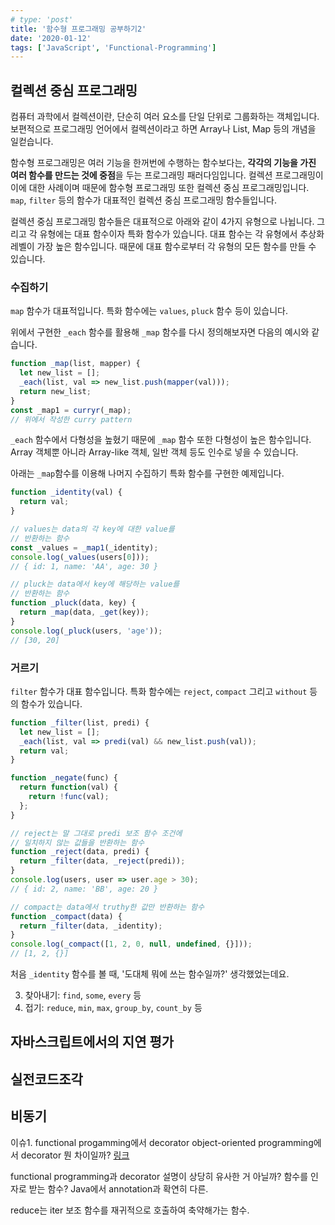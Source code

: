 ```yaml
---
# type: 'post'
title: '함수형 프로그래밍 공부하기2'
date: '2020-01-12'
tags: ['JavaScript', 'Functional-Programming']
---
```


## 컬렉션 중심 프로그래밍

컴퓨터 과학에서 컬렉션이란, 단순히 여러 요소를 단일 단위로 그룹화하는 객체입니다. 보편적으로 프로그래밍 언어에서 컬렉션이라고 하면 Array나 List, Map 등의 개념을 일컫습니다.

함수형 프로그래밍은 여러 기능을 한꺼번에 수행하는 함수보다는, **각각의 기능을 가진 여러 함수를 만드는 것에 중점**을 두는 프로그래밍 패러다임입니다. 컬렉션 프로그래밍이 이에 대한 사례이며 때문에 함수형 프로그래밍 또한 컬렉션 중심 프로그래밍입니다. `map`, `filter` 등의 함수가 대표적인 컬렉션 중심 프로그래밍 함수들입니다.

컬렉션 중심 프로그래밍 함수들은 대표적으로 아래와 같이 4가지 유형으로 나뉩니다. 그리고 각 유형에는 대표 함수이자 특화 함수가 있습니다. 대표 함수는 각 유형에서 추상화 레벨이 가장 높은 함수입니다. 때문에 대표 함수로부터 각 유형의 모든 함수를 만들 수 있습니다.

### 수집하기

`map` 함수가 대표적입니다. 특화 함수에는 `values`, `pluck` 함수 등이 있습니다.

위에서 구현한 `_each` 함수를 활용해 `_map` 함수를 다시 정의해보자면 다음의 예시와 같습니다.

```javascript
function _map(list, mapper) {
  let new_list = [];
  _each(list, val => new_list.push(mapper(val)));
  return new_list;
}
const _map1 = curryr(_map);
// 위에서 작성한 curry pattern
```

`_each` 함수에서 다형성을 높혔기 때문에 `_map` 함수 또한 다형성이 높은 함수입니다. Array 객체뿐 아니라 Array-like 객체, 일반 객체 등도 인수로 넣을 수 있습니다.

아래는 `_map`함수를 이용해 나머지 수집하기 특화 함수를 구현한 예제입니다.

```javascript
function _identity(val) {
  return val;
}

// values는 data의 각 key에 대한 value를
// 반환하는 함수
const _values = _map1(_identity);
console.log(_values(users[0]));
// { id: 1, name: 'AA', age: 30 }

// pluck는 data에서 key에 해당하는 value를
// 반환하는 함수
function _pluck(data, key) {
  return _map(data, _get(key));
}
console.log(_pluck(users, 'age'));
// [30, 20]
```

### 거르기

`filter` 함수가 대표 함수입니다. 특화 함수에는 `reject`, `compact` 그리고 `without` 등의 함수가 있습니다.

```javascript
function _filter(list, predi) {
  let new_list = [];
  _each(list, val => predi(val) && new_list.push(val));
  return val;
}

function _negate(func) {
  return function(val) {
    return !func(val);
  };
}

// reject는 말 그대로 predi 보조 함수 조건에
// 일치하지 않는 값들을 반환하는 함수
function _reject(data, predi) {
  return _filter(data, _reject(predi));
}
console.log(users, user => user.age > 30);
// { id: 2, name: 'BB', age: 20 }

// compact는 data에서 truthy한 값만 반환하는 함수
function _compact(data) {
  return _filter(data, _identity);
}
console.log(_compact([1, 2, 0, null, undefined, {}]));
// [1, 2, {}]
```

처음 `_identity` 함수를 볼 때, '도대체 뭐에 쓰는 함수일까?' 생각했었는데요.

3. 찾아내기: `find`, `some`, `every` 등
4. 접기: `reduce`, `min`, `max`, `group_by`, `count_by` 등

## 자바스크립트에서의 지연 평가

## 실전코드조각

## 비동기

이슈1.
functional progamming에서 decorator
object-oriented programming에서 decorator
뭔 차이일까? [링크](https://medium.com/qualyteam-engineering/decorator-design-pattern-in-functional-and-object-oriented-programming-e0a2be3c5679)

functional programming과 decorator 설명이 상당히 유사한 거 아닐까?
함수를 인자로 받는 함수? Java에서 annotation과 확연히 다른.

reduce는 iter 보조 함수를 재귀적으로 호출하여 축약해가는 함수.
